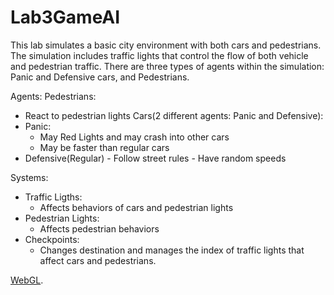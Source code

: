 # Lab3GameAI
This lab simulates a basic city environment with both cars and pedestrians. The simulation includes traffic lights that control the flow of both vehicle and pedestrian traffic. There are three types of agents within the simulation: Panic and Defensive cars, and Pedestrians.



Agents:
Pedestrians:
  - React to pedestrian lights
Cars(2 different agents: Panic and Defensive):
  - Panic:
    - May Red Lights and may crash into other cars
    - May be faster than regular cars
   - Defensive(Regular)
    - Follow street rules
    - Have random speeds
    
Systems:
  - Traffic Ligths:
    - Affects behaviors of cars and pedestrian lights
  - Pedestrian Lights:
    - Affects pedestrian behaviors 
  - Checkpoints:
    - Changes destination and manages the index of traffic lights that affect cars and pedestrians.
    
  
[WebGL](https://mywebspace.quinnipiac.edu/hvaldes/gdd_316/Lab3GameAI/).

